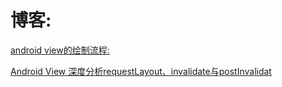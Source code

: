 # 博客:



[android view的绘制流程:](https://www.jianshu.com/p/5a71014e7b1b)

[Android View 深度分析requestLayout、invalidate与postInvalidat](https://blog.csdn.net/a553181867/article/details/51583060)

